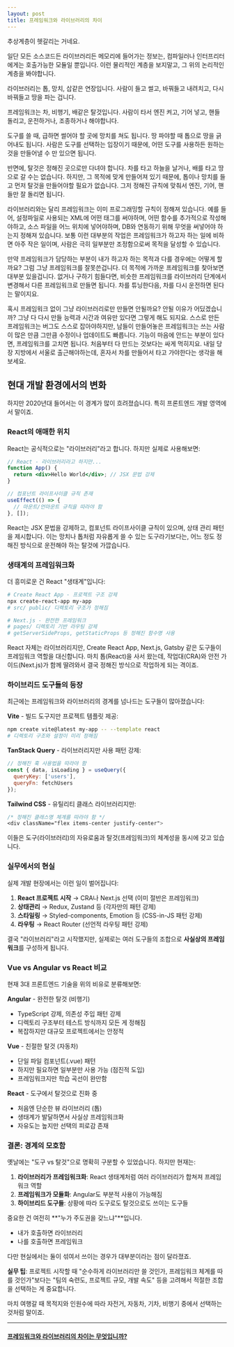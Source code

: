 ```yaml
---
layout: post
title: 프레임워크와 라이브러리의 차이
---
```


추상계층이 헷갈리는 거네요.

일단 모든 소스코드든 라이브러리든 메모리에 들어가는 정보는, 컴파일러나 인터프리터에게는 호출가능한 모듈일 뿐입니다.
이런 물리적인 계층을 보지말고, 그 위의 논리적인 계층을 봐야합니다.

라이브러리는 톱, 망치, 삽같은 연장입니다.
사람이 들고 썰고, 바꿔들고 내려치고, 다시 바꿔들고 땅을 파는 겁니다.

프레임워크는 차, 비행기, 배같은 탈것입니다.
사람이 타서 엔진 켜고, 기어 넣고, 핸들 돌리고, 운전하거나, 조종하거나 해야합니다.

도구를 쓸 때, 급하면 썰어야 할 곳에 망치를 쳐도 됩니다. 땅 파야할 때 톱으로 땅을 긁어내도 됩니다.
사람은 도구를 선택하는 입장이기 때문에, 어떤 도구를 사용하든 원하는 것을 만들어낼 수 만 있으면 됩니다.

반면에, 탈것은 정해진 곳으로만 다녀야 합니다. 차를 타고 하늘을 날거나, 배를 타고 땅으로 갈 수는 없습니다.
하지만, 그 목적에 맞게 만들어져 있기 때문에, 톱이나 망치를 들고 먼저 탈것을 만들어야할 필요가 없습니다.
그저 정해진 규칙에 맞춰서 엔진, 기어, 핸들만 잘 돌리면 됩니다.

라이브러리와는 달리 프레임워크는 이미 프로그래밍할 규칙이 정해져 있습니다.
예를 들어, 설정파일로 사용되는 XML에 어떤 태그를 써야하며, 어떤 함수를 추가적으로 작성해야하고,
소스 파일을 어느 위치에 넣어야하며, DB와 연동하기 위해 무엇을 써넣어야 하는지 정해져 있습니다.
보통 이런 대부분의 작업은 프레임워크가 하고자 하는 일에 비하면 아주 작은 일이며, 사람은 극히 일부분만 조정함으로써 목적을 달성할 수 있습니다.

만약 프레임워크가 담당하는 부분이 내가 하고자 하는 목적과 다를 경우에는 어떻게 할까요?
그럼 그냥 프레임워크를 잘못쓴겁니다.
더 목적에 가까운 프레임워크를 찾아보면 대부분 있을겁니다.
없거나 구하기 힘들다면, 비슷한 프레임워크를 라이브러리 단계에서 변경해서 다른 프레임워크로 만들면 됩니다.
차를 튜닝한다음, 차를 다시 운전하면 된다는 말이지요.

혹시 프레임워크 없이 그냥 라이브러리로만 만들면 안될까요?
안될 이유가 어딨겠습니까?
그냥 다 다시 만들 능력과 시간과 여유만 있다면 그렇게 해도 되지요.
스스로 만든 프레임워크는 버그도 스스로 잡아야하지만, 남들이 만들어놓은 프레임워크는 쓰는 사람이 많은 만큼 그만큼 수정이나 업데이트도 빠릅니다.
기능이 마음에 안드는 부분이 있다면, 프레임워크를 고치면 됩니다. 처음부터 다 만드는 것보다는 싸게 먹히지요.
내일 당장 지방에서 서울로 출근해야하는데, 혼자서 차를 만들어서 타고 가야한다는 생각을 해보세요.

## 현대 개발 환경에서의 변화

하지만 2020년대 들어서는 이 경계가 많이 흐려졌습니다. 특히 프론트엔드 개발 영역에서 말이죠.

### React의 애매한 위치
React는 공식적으로는 "라이브러리"라고 합니다. 하지만 실제로 사용해보면:

```jsx
// React - 라이브러리라고 하지만...
function App() {
  return <div>Hello World</div>; // JSX 문법 강제
}

// 컴포넌트 라이프사이클 규칙 존재
useEffect(() => {
  // 마운트/언마운트 규칙을 따라야 함
}, []);
```

React는 JSX 문법을 강제하고, 컴포넌트 라이프사이클 규칙이 있으며, 상태 관리 패턴을 제시합니다. 
이는 망치나 톱처럼 자유롭게 쓸 수 있는 도구라기보다는, 어느 정도 정해진 방식으로 운전해야 하는 탈것에 가깝습니다.

### 생태계의 프레임워크화
더 흥미로운 건 React "생태계"입니다:

```bash
# Create React App - 프로젝트 구조 강제
npx create-react-app my-app
# src/ public/ 디렉토리 구조가 정해짐

# Next.js - 완전한 프레임워크
# pages/ 디렉토리 기반 라우팅 강제
# getServerSideProps, getStaticProps 등 정해진 함수명 사용
```

React 자체는 라이브러리지만, Create React App, Next.js, Gatsby 같은 도구들이 프레임워크 역할을 대신합니다. 
마치 톱(React)을 사서 왔는데, 작업대(CRA)와 안전 가이드(Next.js)가 함께 딸려와서 결국 정해진 방식으로 작업하게 되는 격이죠.

### 하이브리드 도구들의 등장

최근에는 프레임워크와 라이브러리의 경계를 넘나드는 도구들이 많아졌습니다:

**Vite** - 빌드 도구지만 프로젝트 템플릿 제공:
```bash
npm create vite@latest my-app -- --template react
# 디렉토리 구조와 설정이 미리 정해짐
```

**TanStack Query** - 라이브러리지만 사용 패턴 강제:
```javascript
// 정해진 훅 사용법을 따라야 함
const { data, isLoading } = useQuery({
  queryKey: ['users'],
  queryFn: fetchUsers
});
```

**Tailwind CSS** - 유틸리티 클래스 라이브러리지만:
```css
/* 정해진 클래스명 체계를 따라야 함 */
<div className="flex items-center justify-center">
```

이들은 도구(라이브러리)의 자유로움과 탈것(프레임워크)의 체계성을 동시에 갖고 있습니다.

### 실무에서의 현실

실제 개발 현장에서는 이런 일이 벌어집니다:

1. **React 프로젝트 시작** → CRA나 Next.js 선택 (이미 절반은 프레임워크)
2. **상태관리** → Redux, Zustand 등 (각자만의 패턴 강제)
3. **스타일링** → Styled-components, Emotion 등 (CSS-in-JS 패턴 강제)
4. **라우팅** → React Router (선언적 라우팅 패턴 강제)

결국 "라이브러리"라고 시작했지만, 실제로는 여러 도구들의 조합으로 **사실상의 프레임워크**를 구성하게 됩니다.

### Vue vs Angular vs React 비교

현재 3대 프론트엔드 기술을 위의 비유로 분류해보면:

**Angular** - 완전한 탈것 (비행기)
- TypeScript 강제, 의존성 주입 패턴 강제
- 디렉토리 구조부터 테스트 방식까지 모든 게 정해짐
- 복잡하지만 대규모 프로젝트에서는 안정적

**Vue** - 친절한 탈것 (자동차)
- 단일 파일 컴포넌트(.vue) 패턴
- 하지만 필요하면 일부분만 사용 가능 (점진적 도입)
- 프레임워크지만 학습 곡선이 완만함

**React** - 도구에서 탈것으로 진화 중
- 처음엔 단순한 뷰 라이브러리 (톱)
- 생태계가 발달하면서 사실상 프레임워크화
- 자유도는 높지만 선택의 피로감 존재

### 결론: 경계의 모호함

옛날에는 "도구 vs 탈것"으로 명확히 구분할 수 있었습니다. 하지만 현재는:

1. **라이브러리가 프레임워크화**: React 생태계처럼 여러 라이브러리가 합쳐져 프레임워크 역할
2. **프레임워크가 모듈화**: Angular도 부분적 사용이 가능해짐
3. **하이브리드 도구들**: 상황에 따라 도구로도 탈것으로도 쓰이는 도구들

중요한 건 여전히 **"누가 주도권을 갖느냐"**입니다. 
- 내가 호출하면 라이브러리
- 나를 호출하면 프레임워크

다만 현실에서는 둘이 섞여서 쓰이는 경우가 대부분이라는 점이 달라졌죠.

**실무 팁**: 
프로젝트 시작할 때 "순수하게 라이브러리만 쓸 것인가, 프레임워크 체계를 따를 것인가"보다는 
"팀의 숙련도, 프로젝트 규모, 개발 속도" 등을 고려해서 적절한 조합을 선택하는 게 중요합니다.

마치 여행갈 때 목적지와 인원수에 따라 자전거, 자동차, 기차, 비행기 중에서 선택하는 것처럼 말이죠.

---
#### [프레임워크와 라이브러리의 차이는 무엇입니까?](https://kldp.org/node/124237)
